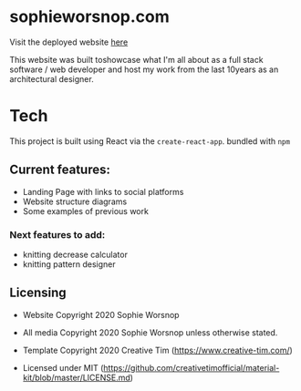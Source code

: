 
# sophieworsnop.com

Visit the deployed website [here](https://sophieworsnop.netlify.app/)

This website was built toshowcase what I'm all about as a full stack software / web developer and host my work from the last 10years as an architectural designer.

# Tech 

This project is built using React via the `create-react-app`. bundled with `npm`

## Current features:
- Landing Page with links to social platforms
- Website structure diagrams
- Some examples of previous work

### Next features to add:
- knitting decrease calculator
- knitting pattern designer

## Licensing

- Website Copyright 2020 Sophie Worsnop 

- All media Copyright 2020 Sophie Worsnop unless otherwise stated.

- Template Copyright 2020 Creative Tim (https://www.creative-tim.com/)

- Licensed under MIT (https://github.com/creativetimofficial/material-kit/blob/master/LICENSE.md)


